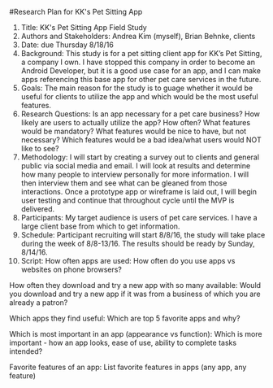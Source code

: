 #Research Plan for KK's Pet Sitting App

1. Title:   KK's Pet Sitting App Field Study
2. Authors and Stakeholders:  Andrea Kim (myself), Brian Behnke, clients
3. Date: due Thursday 8/18/16
4. Background: This study is for a pet sitting client app for KK’s Pet Sitting, a company I own.  I have stopped this company in order to become an Android Developer, but it is a good use case for an app, and I can make apps referencing this base app for other pet care services in the future.
5. Goals: The main reason for the study is to guage whether it would be useful for clients to utilize the app and which would be the most useful features.
6. Research Questions:
  Is an app necessary for a pet care business?
  How likely are users to actually utilize the app?
  How often?
  What features would be mandatory?
  What features would be nice to have, but not necessary?
  Which features would be a bad idea/what users would NOT like to see?
7. Methodology: I will start by creating a survey out to clients and general public via social media and email.  I will look at results and determine how many people to interview personally for more information. I will then interview them and see what can be gleaned from those interactions. Once a prototype app or wireframe is laid out, I will begin user testing and continue that throughout cycle until the MVP is delivered.
8. Participants: My target audience is users of pet care services. I have a large client base from which to get information.
9. Schedule: Participant recruiting will start 8/8/16, the study will take place during the week of 8/8-13/16. 
The results should be ready by Sunday, 8/14/16.
10. Script: 
  How often apps are used: 
  How often do you use apps vs websites on phone browsers?
  
  How often they download and try a new app with so many available: 
  Would you download and try a new app if it was from a business of which you are already a patron?
  
  Which apps they find useful: 
  Which are top 5 favorite apps and why?
  
  Which is most important in an app (appearance vs function): 
  Which is more important - how an app looks, ease of use, ability to complete tasks intended?
  
  Favorite features of an app: 
  List favorite features in apps (any app, any feature)

